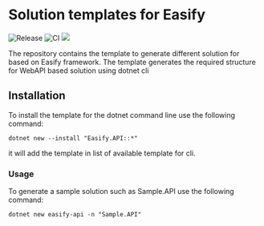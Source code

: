 # Solution templates for Easify

![Release](https://github.com/icgam/Easify.Templates/workflows/Release%20build%20on%20master/main/badge.svg) ![CI](https://github.com/icgam/Easify.Templates/workflows/CI%20on%20Branches%20and%20PRs/badge.svg)  ![](https://img.shields.io/nuget/v/Easify.API.svg?style=flat-square)

The repository contains the template to generate different solution for based on Easify framework. The template generates the required structure for WebAPI based solution using dotnet cli

## Installation

To install the template for the dotnet command line use the following command:

`dotnet new --install "Easify.API::*"`

it will add the template in list of available template for cli.

### Usage

To generate a sample solution such as Sample.API use the following command:

`dotnet new easify-api -n "Sample.API"`
